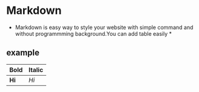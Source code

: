 # Markdown
* Markdown is easy way to style your website with simple command and without programmming background.You can add table easily *

## example

Bold | Italic
---- | ------
**Hi** | *Hi* 

